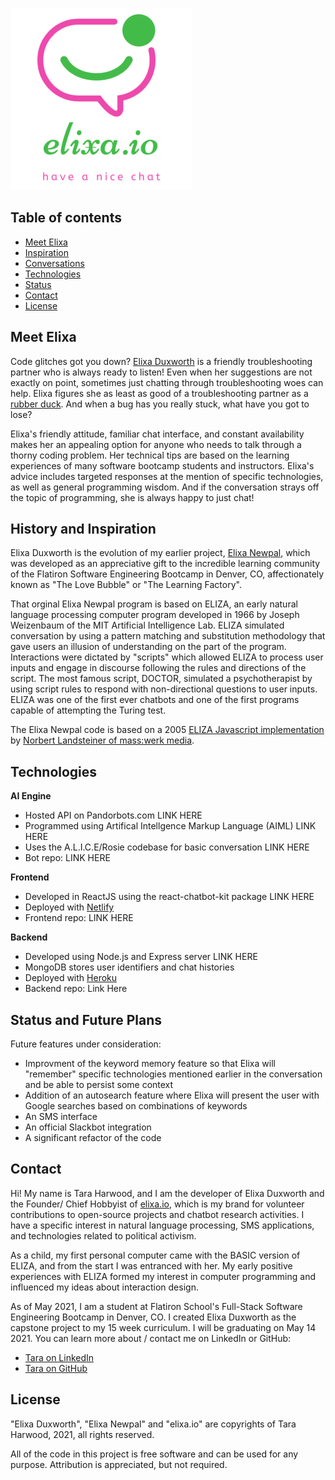 ![pink chat icon with a green status indicator and a green smile. Text below reads 'elixa.io, have a nice chat'](https://raw.githubusercontent.com/tara-m-harwood/elixa-newpal-node/main/public/elixa_small.png) 

## Table of contents
* [Meet Elixa](#meet-elixa)
* [Inspiration](#inspiration)
* [Conversations](#conversations)
* [Technologies](#technologies)
* [Status](#status)
* [Contact](#contact)
* [License](#license)

## Meet Elixa
Code glitches got you down? [Elixa Duxworth](http://www.elixa.io/) is a friendly troubleshooting partner who is always ready to listen! Even when her suggestions are not exactly on point, sometimes just chatting through troubleshooting woes can help.  Elixa figures she as least as good of a troubleshooting partner as a [rubber duck](https://rubberduckdebugging.com/).  And when a bug has you really stuck, what have you got to lose?

Elixa's friendly attitude, familiar chat interface, and constant availability makes her an appealing option for anyone who needs to talk through a thorny coding problem.  Her technical tips are based on the learning experiences of many software bootcamp students and instructors. Elixa's advice includes targeted responses at the mention of specific technologies, as well as general programming wisdom.  And if the conversation strays off the topic of programming, she is always happy to just chat!

## History and Inspiration

Elixa Duxworth is the evolution of my earlier project, [Elixa Newpal](http://www.elixa.io/denver-love), which was developed as an appreciative gift to the incredible learning community of the Flatiron Software Engineering Bootcamp in Denver, CO, affectionately known as "The Love Bubble" or "The Learning Factory".  

That orginal Elixa Newpal program is based on ELIZA, an early natural language processing computer program developed in 1966 by Joseph Weizenbaum of the MIT Artificial Intelligence Lab. ELIZA simulated conversation by using a pattern matching and substitution methodology that gave users an illusion of understanding on the part of the program. Interactions were dictated by "scripts" which allowed ELIZA to process user inputs and engage in discourse following the rules and directions of the script. The most famous script, DOCTOR, simulated a psychotherapist by using script rules to respond with non-directional questions to user inputs. ELIZA was one of the first ever chatbots and one of the first programs capable of attempting the Turing test.

The Elixa Newpal code is based on a 2005 [ELIZA Javascript implementation](https://www.masswerk.at/elizabot/) by [Norbert Landsteiner of mass:werk media](https://www.masswerk.at/). 

## Technologies

**AI Engine**
* Hosted API on Pandorbots.com LINK HERE
* Programmed using Artifical Intellgence Markup Language (AIML) LINK HERE
* Uses the A.L.I.C.E/Rosie codebase for basic conversation LINK HERE
* Bot repo: LINK HERE 

**Frontend**
* Developed in ReactJS using the react-chatbot-kit package LINK HERE
* Deployed with [Netlify](https://netlify.app/)
* Frontend repo: LINK HERE

**Backend**
* Developed using Node.js and Express server LINK HERE
* MongoDB stores user identifiers and chat histories
* Deployed with [Heroku](https://heroku.com)
* Backend repo: Link Here

## Status and Future Plans

Future features under consideration:
* Improvment of the keyword memory feature so that Elixa will "remember" specific technologies mentioned earlier in the conversation and be able to persist some context
* Addition of an autosearch feature where Elixa will present the user with Google searches based on combinations of keywords
* An SMS interface
* An official Slackbot integration
* A significant refactor of the code

## Contact

Hi! My name is Tara Harwood, and I am the developer of Elixa Duxworth and the Founder/ Chief Hobbyist of [elixa.io](https://elixa.io/), which is my brand for volunteer contributions to open-source projects and chatbot research activities.  I have a specific interest in natural language processing, SMS applications, and technologies related to political activism.

As a child, my first personal computer came with the BASIC version of ELIZA, and from the start I was entranced with her.  My early positive experiences with ELIZA formed my interest in computer programming and influenced my ideas about interaction design.

As of May 2021, I am a student at Flatiron School's Full-Stack Software Engineering Bootcamp in Denver, CO. I created Elixa Duxworth as the capstone project to my 15 week curriculum. I will be graduating on May 14 2021. You can learn more about / contact me on LinkedIn or GitHub:

* [Tara on LinkedIn](https://www.linkedin.com/in/taraharwood/)
* [Tara on GitHub](https://github.com/tara-m-harwood)


## License

"Elixa Duxworth", "Elixa Newpal" and "elixa.io" are copyrights of Tara Harwood, 2021, all rights reserved.

All of the code in this project is free software and can be used for any purpose.  Attribution is appreciated, but not required.

